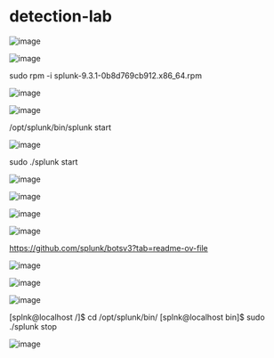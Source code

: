# detection-lab


![image](https://github.com/user-attachments/assets/90f7b1da-2e75-4353-99be-395348690183)


![image](https://github.com/user-attachments/assets/39bee0b9-d9c8-4a71-9852-68e88e3aec71)

sudo rpm -i splunk-9.3.1-0b8d769cb912.x86_64.rpm 


![image](https://github.com/user-attachments/assets/1e04c571-374c-4750-a0a3-426c83e367ba)


![image](https://github.com/user-attachments/assets/3874e8be-a467-4949-a565-a038f86a058b)

/opt/splunk/bin/splunk start



![image](https://github.com/user-attachments/assets/731e6b69-5931-4649-a47a-b7aa7d1f3bbb)

sudo ./splunk start



![image](https://github.com/user-attachments/assets/0bb6c492-5cc8-4dcf-8129-80eaee098c7e)


![image](https://github.com/user-attachments/assets/0e30da16-0e39-47ab-bec8-42da4b25b1e8)


![image](https://github.com/user-attachments/assets/168e5521-0831-4c08-bd95-3fbbafe8306a)


![image](https://github.com/user-attachments/assets/9cd73fa8-dca5-4a73-865a-7e068b52eb4e)

https://github.com/splunk/botsv3?tab=readme-ov-file


![image](https://github.com/user-attachments/assets/83fd0539-0c01-4398-99bc-6ff32c08db71)


![image](https://github.com/user-attachments/assets/c98147eb-95ef-4347-bb10-cd3286c3b84f)


![image](https://github.com/user-attachments/assets/896c5f04-72e3-442e-bef3-a2badf6df304)

[splnk@localhost /]$ cd /opt/splunk/bin/
[splnk@localhost bin]$ sudo ./splunk stop



![image](https://github.com/user-attachments/assets/fcd56231-c696-42ec-acab-285a100183b3)

